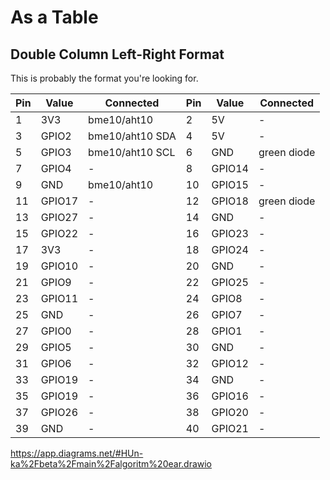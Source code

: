 # As a Table

## Double Column Left-Right Format

This is probably the format you're looking for.

| Pin | Value | Connected| Pin | Value | Connected|
| - | - | - | - | - | - |
| 1 | 3V3 | bme10/aht10 | 2 | 5V | - |
| 3 | GPIO2 | bme10/aht10 SDA | 4 | 5V | - |
| 5 | GPIO3 | bme10/aht10 SCL | 6 | GND | green diode |
| 7 | GPIO4 | - | 8 | GPIO14 | - |
| 9 | GND | bme10/aht10 | 10 | GPIO15 | - |
| 11 | GPIO17 | - | 12 | GPIO18 | green diode |
| 13 | GPIO27 | - | 14 | GND | - |
| 15 | GPIO22 | - | 16 | GPIO23 | - |
| 17 | 3V3 | - | 18 | GPIO24 | - |
| 19 | GPIO10 | - | 20 | GND | - |
| 21 | GPIO9 | - | 22 | GPIO25 | - |
| 23 | GPIO11 | - | 24 | GPIO8 | - |
| 25 | GND | - | 26 | GPIO7 | - |
| 27 | GPIO0 | - | 28 | GPIO1 | - |
| 29 | GPIO5 | - | 30 | GND | - |
| 31 | GPIO6 | - | 32 | GPIO12 | - |
| 33 | GPIO19 | - | 34 | GND | - |
| 35 | GPIO19 | - | 36 | GPIO16 | - |
| 37 | GPIO26 | - | 38 | GPIO20 | - |
| 39 | GND | - | 40 | GPIO21 | - |


https://app.diagrams.net/#HUn-ka%2Fbeta%2Fmain%2Falgoritm%20ear.drawio
